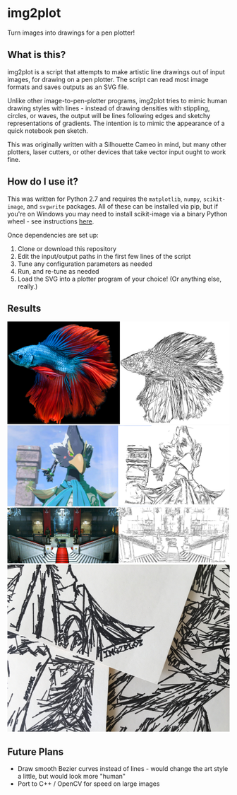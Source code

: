 # img2plot
Turn images into drawings for a pen plotter!

## What is this?
img2plot is a script that attempts to make artistic line drawings out of input images, for drawing on a pen plotter.  The script can read most image formats and saves outputs as an SVG file.  

Unlike other image-to-pen-plotter programs, img2plot tries to mimic human drawing styles with lines - instead of drawing densities with stippling, circles, or waves, the output will be lines following edges and sketchy representations of gradients.  The intention is to mimic the appearance of a quick notebook pen sketch.  

This was originally written with a Silhouette Cameo in mind, but many other plotters, laser cutters, or other devices that take vector input ought to work fine.

## How do I use it?
This was written for Python 2.7 and requires the `matplotlib`, `numpy`, `scikit-image`, and `svgwrite` packages.  All of these can be installed via pip, but if you're on Windows you may need to install scikit-image via a binary Python wheel - see instructions [here](http://scikit-image.org/docs/dev/install.html).  

Once dependencies are set up:
1. Clone or download this repository
2. Edit the input/output paths in the first few lines of the script
3. Tune any configuration parameters as needed
4. Run, and re-tune as needed
5. Load the SVG into a plotter program of your choice!  (Or anything else, really.)

## Results

![betta](https://raw.githubusercontent.com/evanfletcher42/img2plot/master/readme-imgs/betta.jpg)
![revali](https://raw.githubusercontent.com/evanfletcher42/img2plot/master/readme-imgs/revali.jpg)
![dunwall](https://raw.githubusercontent.com/evanfletcher42/img2plot/master/readme-imgs/dunwall.jpg)
![printed](https://raw.githubusercontent.com/evanfletcher42/img2plot/master/readme-imgs/img2plot.jpg)

## Future Plans
* Draw smooth Bezier curves instead of lines - would change the art style a little, but would look more "human"
* Port to C++ / OpenCV for speed on large images
